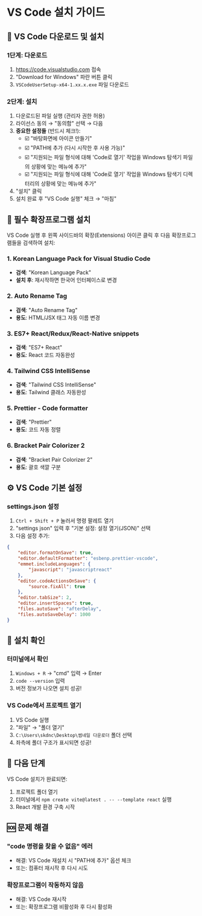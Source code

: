 # VS Code 설치 가이드

## 🚀 VS Code 다운로드 및 설치

### 1단계: 다운로드
1. https://code.visualstudio.com 접속
2. "Download for Windows" 파란 버튼 클릭
3. `VSCodeUserSetup-x64-1.xx.x.exe` 파일 다운로드

### 2단계: 설치
1. 다운로드된 파일 실행 (관리자 권한 허용)
2. 라이선스 동의 → "동의함" 선택 → 다음
3. **중요한 설정들** (반드시 체크!):
   - ☑️ "바탕화면에 아이콘 만들기"
   - ☑️ "PATH에 추가 (다시 시작한 후 사용 가능)"
   - ☑️ "지원되는 파일 형식에 대해 'Code로 열기' 작업을 Windows 탐색기 파일의 상황에 맞는 메뉴에 추가"
   - ☑️ "지원되는 파일 형식에 대해 'Code로 열기' 작업을 Windows 탐색기 디렉터리의 상황에 맞는 메뉴에 추가"
4. "설치" 클릭
5. 설치 완료 후 "VS Code 실행" 체크 → "마침"

## 🔧 필수 확장프로그램 설치

VS Code 실행 후 왼쪽 사이드바의 확장(Extensions) 아이콘 클릭 후 다음 확장프로그램들을 검색하여 설치:

### 1. Korean Language Pack for Visual Studio Code
- **검색**: "Korean Language Pack"
- **설치 후**: 재시작하면 한국어 인터페이스로 변경

### 2. Auto Rename Tag  
- **검색**: "Auto Rename Tag"
- **용도**: HTML/JSX 태그 자동 이름 변경

### 3. ES7+ React/Redux/React-Native snippets
- **검색**: "ES7+ React"
- **용도**: React 코드 자동완성

### 4. Tailwind CSS IntelliSense
- **검색**: "Tailwind CSS IntelliSense"
- **용도**: Tailwind 클래스 자동완성

### 5. Prettier - Code formatter
- **검색**: "Prettier"
- **용도**: 코드 자동 정렬

### 6. Bracket Pair Colorizer 2
- **검색**: "Bracket Pair Colorizer 2"
- **용도**: 괄호 색깔 구분

## ⚙️ VS Code 기본 설정

### settings.json 설정
1. `Ctrl + Shift + P` 눌러서 명령 팔레트 열기
2. "settings json" 입력 후 "기본 설정: 설정 열기(JSON)" 선택
3. 다음 설정 추가:

```json
{
    "editor.formatOnSave": true,
    "editor.defaultFormatter": "esbenp.prettier-vscode",
    "emmet.includeLanguages": {
        "javascript": "javascriptreact"
    },
    "editor.codeActionsOnSave": {
        "source.fixAll": true
    },
    "editor.tabSize": 2,
    "editor.insertSpaces": true,
    "files.autoSave": "afterDelay",
    "files.autoSaveDelay": 1000
}
```

## 🧪 설치 확인

### 터미널에서 확인
1. `Windows + R` → "cmd" 입력 → Enter
2. `code --version` 입력
3. 버전 정보가 나오면 설치 성공!

### VS Code에서 프로젝트 열기
1. VS Code 실행
2. "파일" → "폴더 열기"
3. `C:\Users\skdnc\Desktop\썸네일 다운로더` 폴더 선택
4. 좌측에 폴더 구조가 표시되면 성공!

## 🎯 다음 단계

VS Code 설치가 완료되면:
1. 프로젝트 폴더 열기
2. 터미널에서 `npm create vite@latest . -- --template react` 실행
3. React 개발 환경 구축 시작

## 🆘 문제 해결

### "code 명령을 찾을 수 없음" 에러
- 해결: VS Code 재설치 시 "PATH에 추가" 옵션 체크
- 또는: 컴퓨터 재시작 후 다시 시도

### 확장프로그램이 작동하지 않음
- 해결: VS Code 재시작
- 또는: 확장프로그램 비활성화 후 다시 활성화